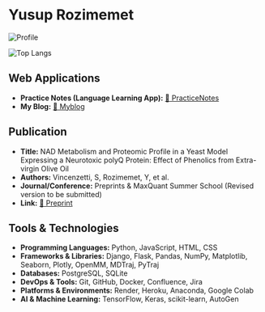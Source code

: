 # Yusup Rozimemet

![Profile](https://img.shields.io/badge/Yusup%20Rozimemet-%F0%9F%91%A8%F0%9F%8F%BB%E2%80%8D%F0%9F%92%BB-blue?style=flat-square)


![Top Langs](https://github-readme-stats.vercel.app/api/top-langs/?username=Yusuprozimemet&layout=compact&langs_count=8&size_weight=0.01&count_weight=0.01)

## Web Applications
- **Practice Notes (Language Learning App):** [🔗 PracticeNotes](https://practicenl.onrender.com)
- **My Blog:** [🔗 Myblog](https://myblog-lax8.onrender.com/)

## Publication
- **Title:** NAD Metabolism and Proteomic Profile in a Yeast Model Expressing a Neurotoxic polyQ Protein: Effect of Phenolics from Extra-virgin Olive Oil
- **Authors:** Vincenzetti, S, Rozimemet, Y, et al.
- **Journal/Conference:** Preprints & MaxQuant Summer School (Revised version to be submitted)
- **Link:** [🔗 Preprint](https://www.preprints.org/manuscript/202402.1499/v1)

## Tools & Technologies
- **Programming Languages:** Python, JavaScript, HTML, CSS
- **Frameworks & Libraries:** Django, Flask, Pandas, NumPy, Matplotlib, Seaborn, Plotly, OpenMM, MDTraj, PyTraj
- **Databases:** PostgreSQL, SQLite
- **DevOps & Tools:** Git, GitHub, Docker, Confluence, Jira
- **Platforms & Environments:** Render, Heroku, Anaconda, Google Colab
- **AI & Machine Learning:** TensorFlow, Keras, scikit-learn, AutoGen
